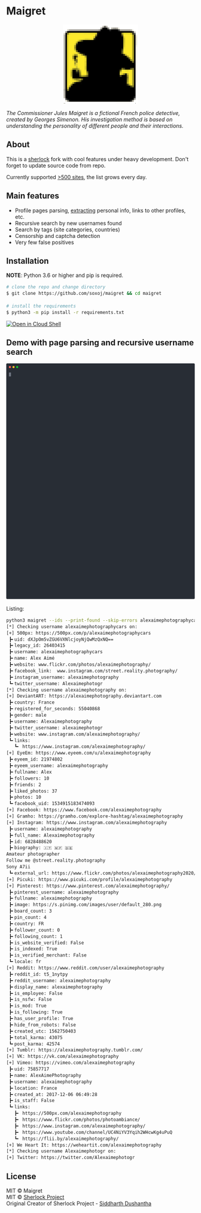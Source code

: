 # Maigret

<p align="center">
  <img src="maigret.png" />
</p>

<i>The Commissioner Jules Maigret is a fictional French police detective, created by Georges Simenon. His investigation method is based on understanding the personality of different people and their interactions.</i>

## About

This is a [sherlock](https://github.com/sherlock-project/) fork with cool features under heavy development.
Don't forget to update source code from repo.

Currently supported [>500 sites](/sites.md), the list grows every day.

## Main features

* Profile pages parsing, [extracting](https://github.com/soxoj/socid_extractor) personal info, links to other profiles, etc.
* Recursive search by new usernames found
* Search by tags (site categories, countries)
* Censorship and captcha detection
* Very few false positives

## Installation

**NOTE**: Python 3.6 or higher and pip is required.

```bash
# clone the repo and change directory
$ git clone https://github.com/soxoj/maigret && cd maigret

# install the requirements
$ python3 -m pip install -r requirements.txt
```

[![Open in Cloud Shell](https://gstatic.com/cloudssh/images/open-btn.png)](https://console.cloud.google.com/cloudshell/open?git_repo=https://github.com/soxoj/maigret&tutorial=README.md)

## Demo with page parsing and recursive username search

![example animation](./images/example.svg)

Listing:
```bash
python3 maigret --ids --print-found --skip-errors alexaimephotographycars
[*] Checking username alexaimephotographycars on:
[+] 500px: https://500px.com/p/alexaimephotographycars
 ┣╸uid: dXJpOm5vZGU6VXNlcjoyNjQwMzQxNQ==
 ┣╸legacy_id: 26403415
 ┣╸username: alexaimephotographycars
 ┣╸name: Alex Aimé
 ┣╸website: www.flickr.com/photos/alexaimephotography/
 ┣╸facebook_link:  www.instagram.com/street.reality.photography/
 ┣╸instagram_username: alexaimephotography
 ┗╸twitter_username: Alexaimephotogr
[*] Checking username alexaimephotography on:
[+] DeviantART: https://alexaimephotography.deviantart.com
 ┣╸country: France
 ┣╸registered_for_seconds: 55040868
 ┣╸gender: male
 ┣╸username: Alexaimephotography
 ┣╸twitter_username: alexaimephotogr
 ┣╸website: www.instagram.com/alexaimephotography/
 ┗╸links:
   ┗╸ https://www.instagram.com/alexaimephotography/
[+] EyeEm: https://www.eyeem.com/u/alexaimephotography
 ┣╸eyeem_id: 21974802
 ┣╸eyeem_username: alexaimephotography
 ┣╸fullname: Alex
 ┣╸followers: 10
 ┣╸friends: 2
 ┣╸liked_photos: 37
 ┣╸photos: 10
 ┗╸facebook_uid: 1534915183474093
[+] Facebook: https://www.facebook.com/alexaimephotography
[+] Gramho: https://gramho.com/explore-hashtag/alexaimephotography
[+] Instagram: https://www.instagram.com/alexaimephotography
 ┣╸username: alexaimephotography
 ┣╸full_name: Alexaimephotography
 ┣╸id: 6828488620
 ┣╸biography: 🇮🇹 🇲🇫 🇩🇪
Amateur photographer
Follow me @street.reality.photography
Sony A7ii
 ┗╸external_url: https://www.flickr.com/photos/alexaimephotography2020/
[+] Picuki: https://www.picuki.com/profile/alexaimephotography
[+] Pinterest: https://www.pinterest.com/alexaimephotography/
 ┣╸pinterest_username: alexaimephotography
 ┣╸fullname: alexaimephotography
 ┣╸image: https://s.pinimg.com/images/user/default_280.png
 ┣╸board_count: 3
 ┣╸pin_count: 4
 ┣╸country: FR
 ┣╸follower_count: 0
 ┣╸following_count: 1
 ┣╸is_website_verified: False
 ┣╸is_indexed: True
 ┣╸is_verified_merchant: False
 ┗╸locale: fr
[+] Reddit: https://www.reddit.com/user/alexaimephotography
 ┣╸reddit_id: t5_1nytpy
 ┣╸reddit_username: alexaimephotography
 ┣╸display_name: alexaimephotography
 ┣╸is_employee: False
 ┣╸is_nsfw: False
 ┣╸is_mod: True
 ┣╸is_following: True
 ┣╸has_user_profile: True
 ┣╸hide_from_robots: False
 ┣╸created_utc: 1562750403
 ┣╸total_karma: 43075
 ┗╸post_karma: 42574
[+] Tumblr: https://alexaimephotography.tumblr.com/
[+] VK: https://vk.com/alexaimephotography
[+] Vimeo: https://vimeo.com/alexaimephotography
 ┣╸uid: 75857717
 ┣╸name: AlexAimePhotography
 ┣╸username: alexaimephotography
 ┣╸location: France
 ┣╸created_at: 2017-12-06 06:49:28
 ┣╸is_staff: False
 ┗╸links:
   ┣╸ https://500px.com/alexaimephotography
   ┣╸ https://www.flickr.com/photos/photoambiance/
   ┣╸ https://www.instagram.com/alexaimephotography/
   ┣╸ https://www.youtube.com/channel/UC4NiYV3Yqih2WHcwKg4uPuQ
   ┗╸ https://flii.by/alexaimephotography/
[+] We Heart It: https://weheartit.com/alexaimephotography
[*] Checking username Alexaimephotogr on:
[+] Twitter: https://twitter.com/Alexaimephotogr
```

## License

MIT © Maigret<br/>
MIT © [Sherlock Project](https://github.com/sherlock-project/)<br/>
Original Creator of Sherlock Project - [Siddharth Dushantha](https://github.com/sdushantha)
